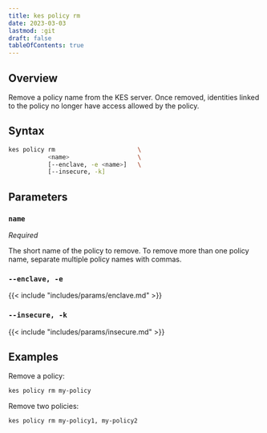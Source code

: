```yaml
---
title: kes policy rm
date: 2023-03-03
lastmod: :git
draft: false
tableOfContents: true
---
```


## Overview

Remove a policy name from the KES server.
Once removed, identities linked to the policy no longer have access allowed by the policy.

## Syntax

```sh
kes policy rm                       \
           <name>                   \
           [--enclave, -e <name>]   \
           [--insecure, -k]
```

## Parameters

### `name`

_Required_

The short name of the policy to remove.
To remove more than one policy name, separate multiple policy names with commas.

### `--enclave, -e`

{{< include "includes/params/enclave.md" >}}

### `--insecure, -k`

{{< include "includes/params/insecure.md" >}}

## Examples

Remove a policy:

```sh {.copy}
kes policy rm my-policy
```

Remove two policies:

```sh {.copy}
kes policy rm my-policy1, my-policy2
```